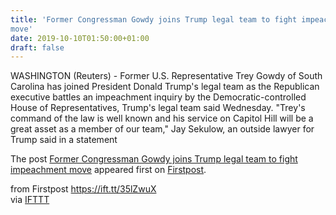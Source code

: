 ```yaml
---
title: 'Former Congressman Gowdy joins Trump legal team to fight impeachment
move'
date: 2019-10-10T01:50:00+01:00
draft: false
---
```


WASHINGTON (Reuters) - Former U.S. Representative Trey Gowdy of South Carolina has joined President Donald Trump's legal team as the Republican executive battles an impeachment inquiry by the Democratic-controlled House of Representatives, Trump's legal team said Wednesday. "Trey's command of the law is well known and his service on Capitol Hill will be a great asset as a member of our team," Jay Sekulow, an outside lawyer for Trump said in a statement

The post [Former Congressman Gowdy joins Trump legal team to fight impeachment move](http://www.firstpost.com/world/former-congressman-gowdy-joins-trump-legal-team-to-fight-impeachment-move-7475311.html) appeared first on [Firstpost](http://www.firstpost.com).

  
  
from Firstpost https://ift.tt/35lZwuX  
via [IFTTT](https://ifttt.com/?ref=da&site=blogger)
